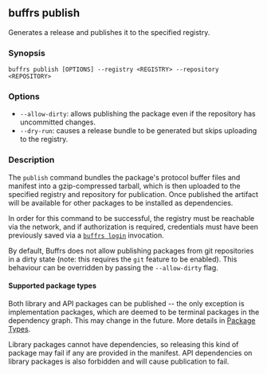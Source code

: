 ## buffrs publish

Generates a release and publishes it to the specified registry.

### Synopsis

`buffrs publish [OPTIONS] --registry <REGISTRY> --repository <REPOSITORY>`

### Options

* `--allow-dirty`: allows publishing the package even if the repository has
uncommitted changes.
* `--dry-run`: causes a release bundle to be generated but skips uploading to
  the registry.

### Description

The `publish` command bundles the package's protocol buffer files and manifest
into a gzip-compressed tarball, which is then uploaded to the specified registry
and repository for publication. Once published the artifact will be available
for other packages to be installed as dependencies.

In order for this command to be successful, the registry must be reachable via
the network, and if authorization is required, credentials must have been
previously saved via a [`buffrs login`](buffrs-login.md) invocation.

By default, Buffrs does not allow publishing packages from git repositories in a
dirty state (note: this requires the `git` feature to be enabled). This
behaviour can be overridden by passing the `--allow-dirty` flag.

#### Supported package types

Both library and API packages can be published -- the only exception is
implementation packages, which are deemed to be terminal packages in the
dependency graph. This may change in the future. More details in [Package
Types](../guide/package-types.md).

Library packages cannot have dependencies, so releasing this kind of package may
fail if any are provided in the manifest. API dependencies on library packages
is also forbidden and will cause publication to fail.